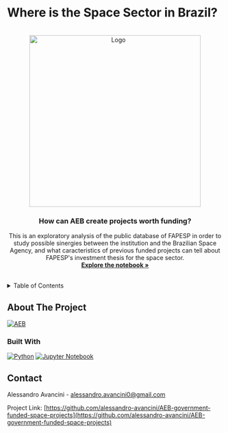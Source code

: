 # Where is the Space Sector in Brazil?
<!-- PROJECT LOGO -->
<br />
<div align="center">
  <a href="https://github.com/github_username/repo_name">
    <img src="image/space-sector-map.jpeg" alt="Logo" width="400" height="400">
  </a>

<h3 align="center">How can AEB create projects worth funding?</h3>

  <p align="center">
    This is an exploratory analysis of the public database of FAPESP in order to study possible sinergies between the institution and the Brazilian Space Agency, and what caracteristics of previous funded projects can tell about FAPESP's investment thesis for the space sector.
    <br />
    <a href="https://github.com/alessandro-avancini/AEB-government-funded-space-projects/blob/main/project-rework-government-funded-space-projects.ipynb"><strong>Explore the notebook »</strong></a>
    <br />
    <br />
  </p>
</div>

<!-- TABLE OF CONTENTS -->
<details>
  <summary>Table of Contents</summary>
  <ol>
    <li>
      <a href="#about-the-project">About The Project</a>
      <ul>
        <li><a href="#built-with">Built With</a></li>
      </ul>
    </li>
    <li><a href="#contact">Contact</a></li>
  </ol>
</details>

<!-- ABOUT THE PROJECT -->
## About The Project

[![AEB](https://img.shields.io/badge/AEB-Coding%20for%20Space-blue?style=for-the-badge&logo=appveyorfor-the-badge)](https://www.gov.br/aeb/pt-br)



### Built With
[![Python](https://img.shields.io/badge/Python-blue?style=for-the-badge&logo=python&labelColor=blue&logoColor=yellow)](https://www.python.org/)
[![Jupyter Notebook](https://img.shields.io/badge/Jupyter-Notebook-orange?style=for-the-badge&logo=jupyter)](https://jupyter.org/)

<!-- CONTACT -->
## Contact

Alessandro Avancini - alessandro.avancini0@gmail.com

Project Link: [https://github.com/alessandro-avancini/AEB-government-funded-space-projects](https://github.com/alessandro-avancini/AEB-government-funded-space-projects)

